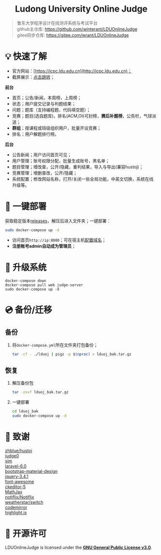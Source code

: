 <h1 align="center">Ludong University Online Judge</h1>

> 鲁东大学程序设计在线测评系统与考试平台  
github主仓库: <https://github.com/winterant/LDUOnlineJudge>  
gitee同步仓库: <https://gitee.com/wrant/LDUOnlineJudge>  

# 💡 快速了解

+ 官方网站：[https://icpc.ldu.edu.cn](http://icpc.ldu.edu.cn)；
+ 截屏展示：[点击跳转](https://blog.csdn.net/winter2121/article/details/105294224)；

**前台**

+ 首页；公告/新闻，本周榜，上周榜；
+ 状态；用户提交记录与判题结果；
+ 问题；题库（支持编程题、代码填空题）；
+ 竞赛；题目(选自题库)，排名(ACM,OI)可封榜，**赛后补题榜**，公告栏，气球派送；
+ **群组**；按课程或班级组织用户，批量开设竞赛；
+ 排名；用户解题排行榜。

**后台**

+ 公告新闻；用户访问首页可见；
+ 用户管理；账号权限分配，批量生成账号，黑名单；
+ 题目管理；增改查，公开/隐藏，重判结果，导入与导出(兼容hustoj)；
+ 竞赛管理；增删查改，公开/隐藏；
+ 系统配置；修改网站名称，打开/关闭一些全局功能，中英文切换，系统在线升级等。

# 🔨 一键部署
获取稳定版本[releases](https://github.com/winterant/LDUOnlineJudge/releases)，解压后进入文件夹；一键部署：

```bash
sudo docker-compose up -d
```

- 访问首页`http://ip:8080`；可在宿主机[配置域名](https://blog.csdn.net/winter2121/article/details/107783085)；
- **注册账号admin自动成为管理员**；

# 🚗 升级系统

```
docker-compose down
docker-compose pull web judge-server
sudo docker-compose up -d
```

# 💿 备份/迁移

## 备份
1. 将`docker-compose.yml`所在文件夹打包备份；
    ```bash
    tar -cf - ./lduoj | pigz -p $(nproc) > lduoj_bak.tar.gz
    ```

## 恢复
1. 解压备份包
    ```bash
    tar -zxvf lduoj_bak.tar.gz
    ```
2. 一键部署
    ```bash
    cd lduoj_bak
    sudo docker-compose up -d
    ```


# 💝 致谢

[zhblue/hustoj](https://github.com/zhblue/hustoj)  
[judge0](https://judge0.com/)  
[sim](https://dickgrune.com/Programs/similarity_tester/)  
[laravel-6.0](https://laravel.com/)  
[bootstrap-material-design](https://fezvrasta.github.io/bootstrap-material-design/)  
[jquery-3.4.1](https://jquery.com/)  
[font-awesome](http://www.fontawesome.com.cn/)  
[ckeditor-5](https://ckeditor.com/ckeditor-5/)  
[MathJax](https://www.mathjax.org/)  
[notiflix/Notiflix](https://github.com/notiflix/Notiflix)  
[weatherstar/switch](https://github.com/weatherstar/switch)  
[codemirror](https://codemirror.net/)  
[highlight.js](https://highlightjs.org/)  

# 📜 开源许可

LDUOnlineJudge is licensed under the
**[GNU General Public License v3.0](https://github.com/winterant/LDUOnlineJudge/blob/master/LICENSE)**.
